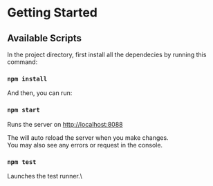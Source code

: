 # Getting Started

## Available Scripts

In the project directory, first install all the dependecies by running this command:

### `npm install`

And then, you can run:

### `npm start`

Runs the server on [http://localhost:8088](http://localhost:8088)

The will auto reload the server when you make changes.\
You may also see any errors or request in the console.

### `npm test`

Launches the test runner.\
